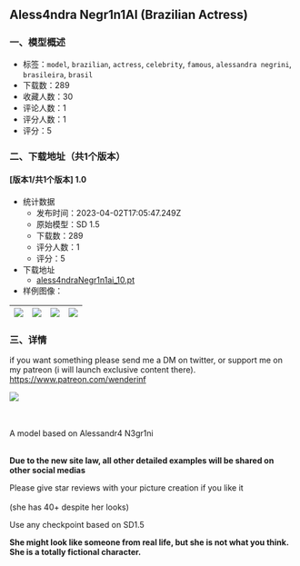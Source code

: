 ## Aless4ndra Negr1n1AI (Brazilian Actress)
### 一、模型概述

- 标签：`model`, `brazilian`, `actress`, `celebrity`, `famous`, `alessandra negrini`, `brasileira`, `brasil`
- 下载数：289
- 收藏人数：30
- 评论人数：1
- 评分人数：1
- 评分：5

### 二、下载地址（共1个版本）

#### [版本1/共1个版本] 1.0

- 统计数据
  - 发布时间：2023-04-02T17:05:47.249Z
  - 原始模型：SD 1.5
  - 下载数：289
  - 评分人数：1
  - 评分：5
- 下载地址
  - [aless4ndraNegr1n1ai_10.pt](https://civitai.com/api/download/models/29740)
- 样例图像：

| <img src="https://image.civitai.com/xG1nkqKTMzGDvpLrqFT7WA/9d1fd03b-529e-404a-79ff-8000b68d4c00/width=450/422341.jpeg" /> | <img src="https://image.civitai.com/xG1nkqKTMzGDvpLrqFT7WA/7750770b-6a29-40c8-eeb2-635a0cc21500/width=450/422343.jpeg" /> | <img src="https://image.civitai.com/xG1nkqKTMzGDvpLrqFT7WA/d5ea2930-6871-4105-9281-6b4be076f600/width=450/422344.jpeg" /> | <img src="https://image.civitai.com/xG1nkqKTMzGDvpLrqFT7WA/c40ad4e1-78bc-4dcc-3cd6-a8b1054d6800/width=450/422345.jpeg" /> |
| ---- | ---- | ---- | ---- |


### 三、详情
<p>if you want something please send me a DM on twitter, or support me on my patreon (i will launch exclusive content there).<br /><a target="_blank" rel="ugc" href="https://www.patreon.com/wenderinf">https://www.patreon.com/wenderinf</a></p><img src="https://imagecache.civitai.com/xG1nkqKTMzGDvpLrqFT7WA/70ee858d-ec86-4d88-7b6a-efc394915200/width=525/70ee858d-ec86-4d88-7b6a-efc394915200" /><p><br /><br />A model based on Alessandr4 N3gr1ni</p><p><br /><strong>Due to the new site law, all other detailed examples will be shared on other social medias</strong></p><p>Please give star reviews with your picture creation if you like it<br /><br />(she has 40+ despite her looks)</p><p></p><p>Use any checkpoint based on SD1.5</p><p><strong>She might look like someone from real life, but she is not what you think. She is a totally fictional character.</strong></p>